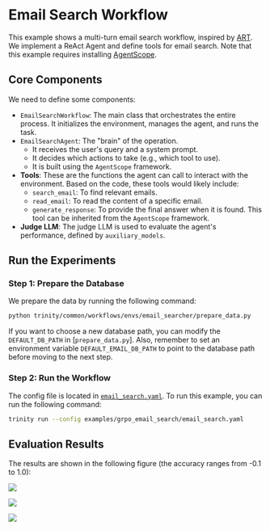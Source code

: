 # Email Search Workflow


This example shows a multi-turn email search workflow, inspired by [ART](https://openpipe.ai/blog/art-e-mail-agent?refresh=1756431423904). We implement a ReAct Agent and define tools for email search. Note that this example requires installing [AgentScope](https://github.com/agentscope-ai/agentscope?tab=readme-ov-file#-installation).

## Core Components

We need to define some components:

-   `EmailSearchWorkflow`: The main class that orchestrates the entire process. It initializes the environment, manages the agent, and runs the task.
-   `EmailSearchAgent`: The "brain" of the operation.
    *   It receives the user's query and a system prompt.
    *   It decides which actions to take (e.g., which tool to use).
    *   It is built using the `AgentScope` framework.
-   **Tools**: These are the functions the agent can call to interact with the environment. Based on the code, these tools would likely include:
    *   `search_email`: To find relevant emails.
    *   `read_email`: To read the content of a specific email.
    *   `generate_response`: To provide the final answer when it is found. This tool can be inherited from the `AgentScope` framework.
-   **Judge LLM**: The judge LLM is used to evaluate the agent's performance, defined by `auxiliary_models`.


## Run the Experiments

### Step 1: Prepare the Database

We prepare the data by running the following command:

```bash
python trinity/common/workflows/envs/email_searcher/prepare_data.py
```

If you want to choose a new database path, you can modify the `DEFAULT_DB_PATH` in [`prepare_data.py`]. Also, remember to set an environment variable `DEFAULT_EMAIL_DB_PATH` to point to the database path before moving to the next step.


### Step 2: Run the Workflow

The config file is located in [`email_search.yaml`](https://github.com/modelscope/Trinity-RFT/tree/main/examples/grpo_email_search/email_search.yaml).
To run this example, you can run the following command:

```bash
trinity run --config examples/grpo_email_search/email_search.yaml
```


## Evaluation Results

The results are shown in the following figure (the accuracy ranges from -0.1 to 1.0):

![](../../assets/email_rollout_accuracy.png)

![](../../assets/email_reward_mean.png)

![](../../assets/email_eval_accuracy.png)
